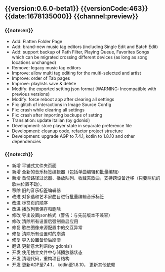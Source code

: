 ## {{version:0.6.0-beta1}} {{versionCode:463}} {{date:1678135000}} {{channel:preview}}

### {{note:en}}
- Add: Flatten Folder Page
- Add: brand-new music tag editors (including Single Edit and Batch Edit)
- Add: support backup of Path Filter, Playing Queue, Favorites Songs which can be migrated crossing different devices (as long as song locations unchanged)
- Remove: legacy music tag editors
- Improve: allow multi tag editing for the multi-selected and artist
- Improve: order of Tab pages
- Improve: playlists save & delete 
- Modify: the exported setting json format (WARNING: Incompatible with previous versions)
- Modify: force reboot app after clearing all settings
- Fix: glitch of interactions in Image Source Config
- Fix: crash while clearing all settings
- Fix: crash after importing backups of setting
- Translation: update Italian (by gdonisi)
- Development: store player state in separate preference file
- Development: cleanup code, refactor project structure
- Development: upgrade AGP to 7.4.1, kotlin to 1.8.10 and other dependencies

### {{note:zh}}
- 新增 平铺式文件夹页面
- 新增 全新的音乐标签编辑器（包括单曲编辑和批量编辑）
- 新增 备份路径过滤器、播放队列、收藏夹歌曲，支持跨设备迁移（只要两机的歌曲位置不动）。
- 移除 旧的音乐标签编辑器
- 改进 对多选和艺术家曲目进行批量编辑音乐标签
- 改进 标签页的顺序
- 改进 播放列表保存和删除
- 修改 导出设置json格式（警告：与先前版本不兼容）
- 修改 清除所有设置后强制重启应用
- 修复 歌曲图像来源配置中的交互异常
- 修复 清除所有设置时的崩溃
- 修复 导入设置备份后崩溃
- 翻译 更新意大利语(by gdonisi)
- 开发 使用独立文件中存储播放器状态
- 开发 清理代码，重构项目结构
- 开发 更新AGP至7.4.1， kotlin至1.8.10， 更新其他依赖
